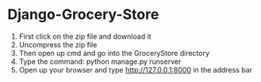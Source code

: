 # Django-Grocery-Store

1. First click on the zip file and download it 
2. Uncompress the zip file
3. Then open up cmd and go into the GroceryStore directory
4. Type the command: python manage.py runserver
5. Open up your browser and type http://127.0.0.1:8000 in the address bar

